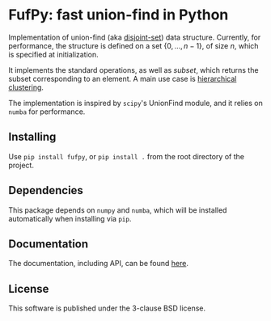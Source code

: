 # FufPy: fast union-find in Python

Implementation of union-find (aka [disjoint-set](https://en.wikipedia.org/wiki/Disjoint-set_data_structure)) data structure.
Currently, for performance, the structure is defined on a set $\{0, \dots, n-1\}$, of size $n$, which is specified at initialization.

It implements the standard operations, as well as $subset$, which returns the subset corresponding to an element.
A main use case is [hierarchical clustering](https://en.wikipedia.org/wiki/Hierarchical_clustering).

The implementation is inspired by `scipy`'s UnionFind module, and it relies on `numba` for performance.

## Installing

Use `pip install fufpy`, or `pip install .` from the root directory of the project.

## Dependencies

This package depends on `numpy` and `numba`, which will be installed automatically when installing via `pip`.

## Documentation

The documentation, including API, can be found [here](https://luisscoccola.com/fufpy/).

## License

This software is published under the 3-clause BSD license.

